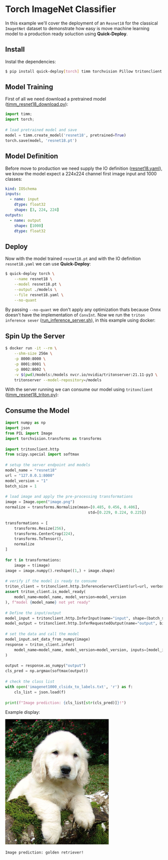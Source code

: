 # Torch ImageNet Classifier

In this example we'll cover the deployment of an `Resnet18` for the classical `ImagetNet` dataset to demonstrate how easy is move machine learning model to a production ready soluction using **Quick-Deploy**.

## Install

Instal the dependencies:
```bash
$ pip install quick-deploy[torch] timm torchvision Pillow tritonclient geventhttpclient 
```

## Model Training

First of all we need download a pretrained model ([timm_resnet18_download.py](timm_resnet18_download.py)):

```python
import timm;
import torch;

# load pretrained model and save
model = timm.create_model('resnet18', pretrained=True)
torch.save(model, 'resnet18.pt')

```

## Model Definition

Before move to production we need supply the IO definition ([resnet18.yaml](resnet18.yaml)), we know the model expect a 224x224 channel first image input and 1000 classes:

```yaml
kind: IOSchema
inputs:
  - name: input
    dtype: float32
    shape: [3, 224, 224]
outputs:
  - name: output
    shape: [1000]
    dtype: float32
```

## Deploy

Now with the model trained `resnet18.pt` and with the IO definition `resnet18.yaml` we can use **Quick-Deploy**:

```bash
$ quick-deploy torch \
    --name resnet18 \
    --model resnet18.pt \
    --output ./models \
    --file resnet18.yaml \
    --no-quant
```

By passing `--no-quant` we don't apply any optimization thats because Onnx doesn't have the implementation of `ConvInt`. Now we run the `triton inference sever` ([run_inference_server.sh](run_inference_server.sh)), in this example using docker:

## Spin Up the Server 

```bash
$ docker run -it --rm \
    --shm-size 256m \
    -p 8000:8000 \
    -p 8001:8001 \
    -p 8002:8002 \
    -v $(pwd)/models:/models nvcr.io/nvidia/tritonserver:21.11-py3 \
    tritonserver --model-repository=/models
```

With the server running we can consume our model using `tritonclient` ([timm_resnet18_triton.py](timm_resnet18_triton.py)):

## Consume the Model

```python
import numpy as np
import json
from PIL import Image
import torchvision.transforms as transforms

import tritonclient.http
from scipy.special import softmax

# setup the server endpoint and models
model_name = "resnet18"
url = "127.0.0.1:8000"
model_version = "1"
batch_size = 1

# load image and apply the pre-processing transformations
image = Image.open("image.png")
normalize = transforms.Normalize(mean=[0.485, 0.456, 0.406],
                                     std=[0.229, 0.224, 0.225])

transformations = [
    transforms.Resize(256),
    transforms.CenterCrop(224),
    transforms.ToTensor(),
    normalize
]

for t in transformations:
    image = t(image)
image = image.numpy().reshape((1,) + image.shape)

# verify if the model is ready to consume
triton_client = tritonclient.http.InferenceServerClient(url=url, verbose=False)
assert triton_client.is_model_ready(
    model_name=model_name, model_version=model_version
), f"model {model_name} not yet ready"

# Define the input/output
model_input = tritonclient.http.InferInput(name="input", shape=(batch_size, 3, 224, 224), datatype="FP32")
model_output = tritonclient.http.InferRequestedOutput(name="output", binary_data=False)

# set the data and call the model
model_input.set_data_from_numpy(image)
response = triton_client.infer(
    model_name=model_name, model_version=model_version, inputs=[model_input], outputs=[model_output]
)

output = response.as_numpy("output")
cls_pred = np.argmax(softmax(output))

# check the class list
with open('imagenet1000_clsidx_to_labels.txt', 'r') as f:
    cls_list = json.load(f)

print(f"Image prediction: {cls_list[str(cls_pred)]}!")

```

Example display:  

![Image](image.png)

```
Image prediction: golden retriever!
```
